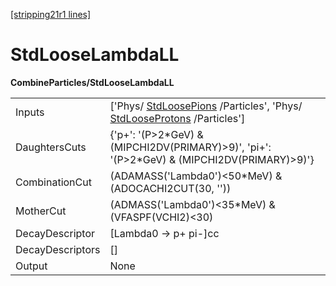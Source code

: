 [[stripping21r1 lines]](./stripping21r1-index)

# StdLooseLambdaLL

**CombineParticles/StdLooseLambdaLL**

|                  |                                                                                                                                              |
|------------------|----------------------------------------------------------------------------------------------------------------------------------------------|
| Inputs           | ['Phys/ [StdLoosePions](./stripping21r1-stdloosepions) /Particles', 'Phys/ [StdLooseProtons](./stripping21r1-stdlooseprotons) /Particles'] |
| DaughtersCuts    | {'p+': '(P\>2\*GeV) & (MIPCHI2DV(PRIMARY)\>9)', 'pi+': '(P\>2\*GeV) & (MIPCHI2DV(PRIMARY)\>9)'}                                              |
| CombinationCut   | (ADAMASS('Lambda0')\<50\*MeV) & (ADOCACHI2CUT(30, ''))                                                                                       |
| MotherCut        | (ADMASS('Lambda0')\<35\*MeV) & (VFASPF(VCHI2)\<30)                                                                                           |
| DecayDescriptor  | [Lambda0 -\> p+ pi-]cc                                                                                                                     |
| DecayDescriptors | []                                                                                                                                         |
| Output           | None                                                                                                                                         |
